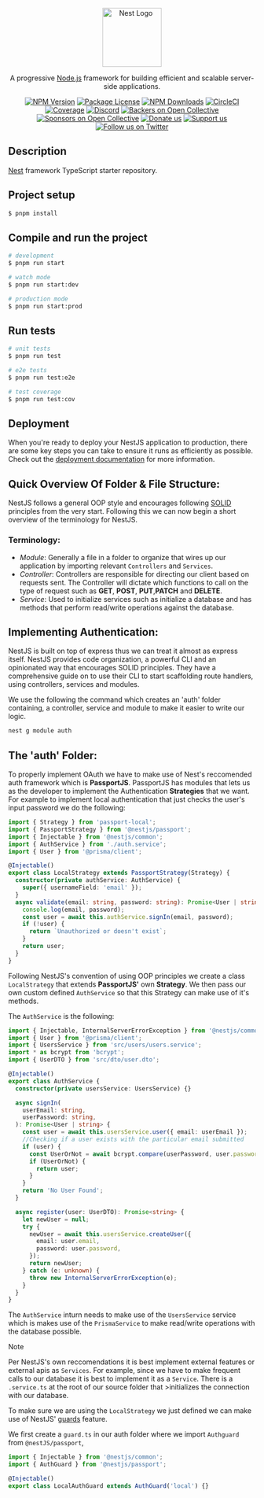 <p align="center">
  <a href="http://nestjs.com/" target="blank"><img src="https://nestjs.com/img/logo-small.svg" width="120" alt="Nest Logo" /></a>
</p>

[circleci-image]: https://img.shields.io/circleci/build/github/nestjs/nest/master?token=abc123def456
[circleci-url]: https://circleci.com/gh/nestjs/nest

  <p align="center">A progressive <a href="http://nodejs.org" target="_blank">Node.js</a> framework for building efficient and scalable server-side applications.</p>
    <p align="center">
<a href="https://www.npmjs.com/~nestjscore" target="_blank"><img src="https://img.shields.io/npm/v/@nestjs/core.svg" alt="NPM Version" /></a>
<a href="https://www.npmjs.com/~nestjscore" target="_blank"><img src="https://img.shields.io/npm/l/@nestjs/core.svg" alt="Package License" /></a>
<a href="https://www.npmjs.com/~nestjscore" target="_blank"><img src="https://img.shields.io/npm/dm/@nestjs/common.svg" alt="NPM Downloads" /></a>
<a href="https://circleci.com/gh/nestjs/nest" target="_blank"><img src="https://img.shields.io/circleci/build/github/nestjs/nest/master" alt="CircleCI" /></a>
<a href="https://coveralls.io/github/nestjs/nest?branch=master" target="_blank"><img src="https://coveralls.io/repos/github/nestjs/nest/badge.svg?branch=master#9" alt="Coverage" /></a>
<a href="https://discord.gg/G7Qnnhy" target="_blank"><img src="https://img.shields.io/badge/discord-online-brightgreen.svg" alt="Discord"/></a>
<a href="https://opencollective.com/nest#backer" target="_blank"><img src="https://opencollective.com/nest/backers/badge.svg" alt="Backers on Open Collective" /></a>
<a href="https://opencollective.com/nest#sponsor" target="_blank"><img src="https://opencollective.com/nest/sponsors/badge.svg" alt="Sponsors on Open Collective" /></a>
  <a href="https://paypal.me/kamilmysliwiec" target="_blank"><img src="https://img.shields.io/badge/Donate-PayPal-ff3f59.svg" alt="Donate us"/></a>
    <a href="https://opencollective.com/nest#sponsor"  target="_blank"><img src="https://img.shields.io/badge/Support%20us-Open%20Collective-41B883.svg" alt="Support us"></a>
  <a href="https://twitter.com/nestframework" target="_blank"><img src="https://img.shields.io/twitter/follow/nestframework.svg?style=social&label=Follow" alt="Follow us on Twitter"></a>
</p>
  <!--[![Backers on Open Collective](https://opencollective.com/nest/backers/badge.svg)](https://opencollective.com/nest#backer)
  [![Sponsors on Open Collective](https://opencollective.com/nest/sponsors/badge.svg)](https://opencollective.com/nest#sponsor)-->

## Description

[Nest](https://github.com/nestjs/nest) framework TypeScript starter repository.

## Project setup

```bash
$ pnpm install
```

## Compile and run the project

```bash
# development
$ pnpm run start

# watch mode
$ pnpm run start:dev

# production mode
$ pnpm run start:prod
```

## Run tests

```bash
# unit tests
$ pnpm run test

# e2e tests
$ pnpm run test:e2e

# test coverage
$ pnpm run test:cov
```

## Deployment

When you're ready to deploy your NestJS application to production, there are some key steps you can take to ensure it runs as efficiently as possible. Check out the [deployment documentation](https://docs.nestjs.com/deployment) for more information.

## Quick Overview Of Folder & File Structure:
NestJS follows a general OOP style and encourages following [SOLID](https://www.freecodecamp.org/news/solid-principles-explained-in-plain-english/) principles from the very start. Following this we can now begin a short overview of the terminology for NestJS.

### Terminology:
- _Module_: Generally a file in a folder to organize that wires up our application by importing relevant `Controllers` and `Services`.
- _Controller_: Controllers are responsible for directing our client based on requests sent. The Controller will dictate which functions to call on the type of request such as **GET**, **POST**, **PUT**,**PATCH** and **DELETE**.
- _Service_: Used to initialize services such as initialize a database and has methods that perform read/write operations against the database.

## Implementing Authentication: 
NestJS is built on top of express thus we can treat it almost as express itself. NestJS provides code organization, a powerful CLI and an opinionated way that encourages SOLID principles. They have a comprehensive guide on to use their CLI to start scaffolding route handlers, using controllers, services and modules.

We use the following the command which creates an 'auth' folder containing, a controller, service and module to make it easier to write our logic.
```bash
nest g module auth
```
## The 'auth' Folder:
To properly implement OAuth we have to make use of Nest's reccomended auth framework which is **PassportJS**.
PassportJS has modules that lets us as the developer to implement the Authentication **Strategies** that we want. For example to implement local authentication that just checks the user's input password we do the following:

```typescript
import { Strategy } from 'passport-local';
import { PassportStrategy } from '@nestjs/passport';
import { Injectable } from '@nestjs/common';
import { AuthService } from './auth.service';
import { User } from '@prisma/client';

@Injectable()
export class LocalStrategy extends PassportStrategy(Strategy) {
  constructor(private authService: AuthService) {
    super({ usernameField: 'email' });
  }
  async validate(email: string, password: string): Promise<User | string> {
    console.log(email, password);
    const user = await this.authService.signIn(email, password);
    if (!user) {
      return `Unauthorized or doesn't exist`;
    }
    return user;
  }
}
```
Following NestJS's convention of using OOP principles we create a class `LocalStrategy` that extends **PassportJS'** own **Strategy**. We then pass our own custom defined `AuthService` so that this Strategy can make use of it's methods.

The `AuthService` is the following:

```typescript
import { Injectable, InternalServerErrorException } from '@nestjs/common';
import { User } from '@prisma/client';
import { UsersService } from 'src/users/users.service';
import * as bcrypt from 'bcrypt';
import { UserDTO } from 'src/dto/user.dto';

@Injectable()
export class AuthService {
  constructor(private usersService: UsersService) {}

  async signIn(
    userEmail: string,
    userPassword: string,
  ): Promise<User | string> {
    const user = await this.usersService.user({ email: userEmail });
    //Checking if a user exists with the particular email submitted
    if (user) {
      const UserOrNot = await bcrypt.compare(userPassword, user.password);
      if (UserOrNot) {
        return user;
      }
    }
    return 'No User Found';
  }

  async register(user: UserDTO): Promise<string> {
    let newUser = null;
    try {
      newUser = await this.usersService.createUser({
        email: user.email,
        password: user.password,
      });
      return newUser;
    } catch (e: unknown) {
      throw new InternalServerErrorException(e);
    }
  }
}
```
The `AuthService` inturn needs to make use of the `UsersService` service which is makes use of the `PrismaService` to make read/write operations with the database possible.

>[!NOTE]
>Per NestJS's own reccomendations it is best implement external features or external apis as `Services`. For example, since we have to make frequent calls to our database it is best to implement it as a `Service`. There is a `.service.ts` at the root of our source folder that >initializes the connection with our database.

To make sure we are using the `LocalStrategy` we just defined we can make use of NestJS' [guards](https://docs.nestjs.com/guards) feature.

We first create a `guard.ts` in our auth folder where we import `Authguard` from `@nestJS/passport`,

```typescript
import { Injectable } from '@nestjs/common';
import { AuthGuard } from '@nestjs/passport';

@Injectable()
export class LocalAuthGuard extends AuthGuard('local') {}

```

